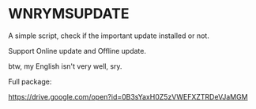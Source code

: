 # WNRYMSUPDATE

A simple script, check if the important update installed or not.

Support Online update and Offline update.

btw, my English isn't very well, sry.

Full package:

https://drive.google.com/open?id=0B3sYaxH0Z5zVWEFXZTRDeVJaMGM

